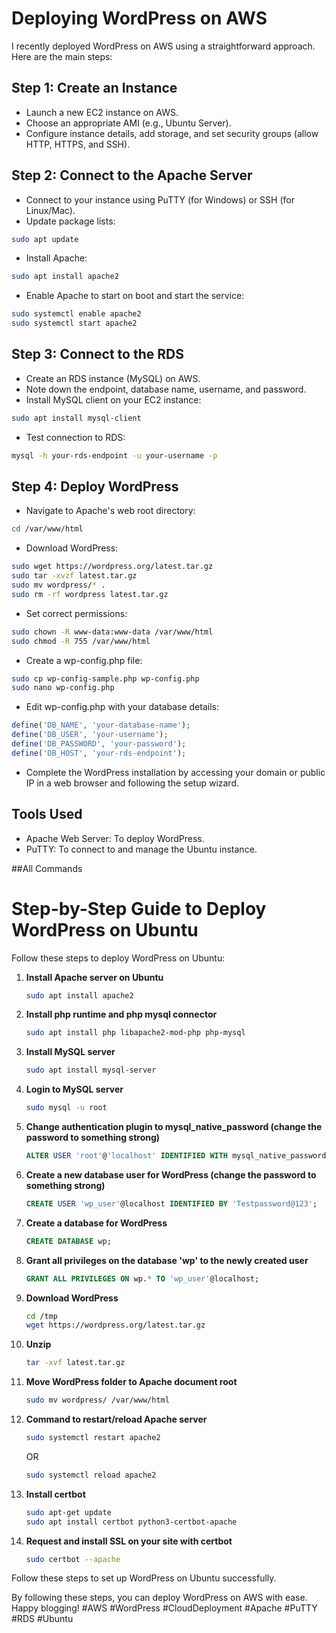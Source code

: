 # Deploying WordPress on AWS

I recently deployed WordPress on AWS using a straightforward approach. Here are the main steps:

## Step 1: Create an Instance

- Launch a new EC2 instance on AWS.
- Choose an appropriate AMI (e.g., Ubuntu Server).
- Configure instance details, add storage, and set security groups (allow HTTP, HTTPS, and SSH).

## Step 2: Connect to the Apache Server

- Connect to your instance using PuTTY (for Windows) or SSH (for Linux/Mac).
- Update package lists:

```bash
sudo apt update
```

- Install Apache:

```bash
sudo apt install apache2
```

- Enable Apache to start on boot and start the service:

```bash
sudo systemctl enable apache2
sudo systemctl start apache2
```

## Step 3: Connect to the RDS

- Create an RDS instance (MySQL) on AWS.
- Note down the endpoint, database name, username, and password.
- Install MySQL client on your EC2 instance:

```bash
sudo apt install mysql-client
```

- Test connection to RDS:

```bash
mysql -h your-rds-endpoint -u your-username -p
```

## Step 4: Deploy WordPress

- Navigate to Apache's web root directory:

```bash
cd /var/www/html
```

- Download WordPress:

```bash
sudo wget https://wordpress.org/latest.tar.gz
sudo tar -xvzf latest.tar.gz
sudo mv wordpress/* .
sudo rm -rf wordpress latest.tar.gz
```

- Set correct permissions:

```bash
sudo chown -R www-data:www-data /var/www/html
sudo chmod -R 755 /var/www/html
```

- Create a wp-config.php file:

```bash
sudo cp wp-config-sample.php wp-config.php
sudo nano wp-config.php
```

- Edit wp-config.php with your database details:

```php
define('DB_NAME', 'your-database-name');
define('DB_USER', 'your-username');
define('DB_PASSWORD', 'your-password');
define('DB_HOST', 'your-rds-endpoint');
```

- Complete the WordPress installation by accessing your domain or public IP in a web browser and following the setup wizard.

## Tools Used

- Apache Web Server: To deploy WordPress.
- PuTTY: To connect to and manage the Ubuntu instance.

##All Commands
# Step-by-Step Guide to Deploy WordPress on Ubuntu

Follow these steps to deploy WordPress on Ubuntu:

1. **Install Apache server on Ubuntu**

    ```bash
    sudo apt install apache2
    ```

2. **Install php runtime and php mysql connector**

    ```bash
    sudo apt install php libapache2-mod-php php-mysql
    ```

3. **Install MySQL server**

    ```bash
    sudo apt install mysql-server
    ```

4. **Login to MySQL server**

    ```bash
    sudo mysql -u root
    ```

5. **Change authentication plugin to mysql_native_password (change the password to something strong)**

    ```sql
    ALTER USER 'root'@'localhost' IDENTIFIED WITH mysql_native_password by 'Testpassword@123';
    ```

6. **Create a new database user for WordPress (change the password to something strong)**

    ```sql
    CREATE USER 'wp_user'@localhost IDENTIFIED BY 'Testpassword@123';
    ```

7. **Create a database for WordPress**

    ```sql
    CREATE DATABASE wp;
    ```

8. **Grant all privileges on the database 'wp' to the newly created user**

    ```sql
    GRANT ALL PRIVILEGES ON wp.* TO 'wp_user'@localhost;
    ```

9. **Download WordPress**

    ```bash
    cd /tmp
    wget https://wordpress.org/latest.tar.gz
    ```

10. **Unzip**

    ```bash
    tar -xvf latest.tar.gz
    ```

11. **Move WordPress folder to Apache document root**

    ```bash
    sudo mv wordpress/ /var/www/html
    ```

12. **Command to restart/reload Apache server**

    ```bash
    sudo systemctl restart apache2
    ```

    OR

    ```bash
    sudo systemctl reload apache2
    ```

13. **Install certbot**

    ```bash
    sudo apt-get update
    sudo apt install certbot python3-certbot-apache
    ```

14. **Request and install SSL on your site with certbot**

    ```bash
    sudo certbot --apache
    ```

Follow these steps to set up WordPress on Ubuntu successfully. 


By following these steps, you can deploy WordPress on AWS with ease. Happy blogging! #AWS #WordPress #CloudDeployment #Apache #PuTTY #RDS #Ubuntu
